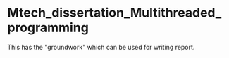 # Mtech_dissertation_Multithreaded_programming

This has the "groundwork" which can be used for writing report.
